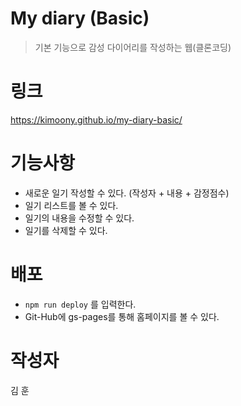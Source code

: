 # My diary (Basic)

> 기본 기능으로 감성 다이어리를 작성하는 웹(클론코딩)

# 링크

https://kimoony.github.io/my-diary-basic/

# 기능사항
- 새로운 일기 작성할 수 있다. (작성자 + 내용 + 감정점수)
- 일기 리스트를 볼 수 있다.
- 일기의 내용을 수정할 수 있다.
- 일기를 삭제할 수 있다.

# 배포
- `npm run deploy` 를 입력한다.
- Git-Hub에 gs-pages를 통해 홈페이지를 볼 수 있다.

# 작성자
김 훈
